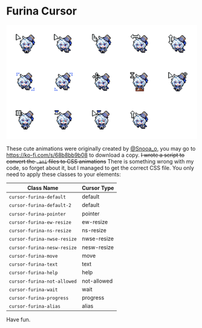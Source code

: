 # Furina Cursor

![demo](./demo.svg)

These cute animations were originally created by [@Snooa_o](https://x.com/Snooa_o), you may go to <https://ko-fi.com/s/68b8bb9b08> to download a copy. <del>I wrote a script to convert the `.ani` files to CSS animations</del> There is something wrong with my code, so forget about it, but I managed to get the correct CSS file. You only need to apply these classes to your elements:

| Class Name                  | Cursor Type |
| --------------------------- | ----------- |
| `cursor-furina-default`     | default     |
| `cursor-furina-default-2`   | default     |
| `cursor-furina-pointer`     | pointer     |
| `cursor-furina-ew-resize`   | ew-resize   |
| `cursor-furina-ns-resize`   | ns-resize   |
| `cursor-furina-nwse-resize` | nwse-resize |
| `cursor-furina-nesw-resize` | nesw-resize |
| `cursor-furina-move`        | move        |
| `cursor-furina-text`        | text        |
| `cursor-furina-help`        | help        |
| `cursor-furina-not-allowed` | not-allowed |
| `cursor-furina-wait`        | wait        |
| `cursor-furina-progress`    | progress    |
| `cursor-furina-alias`       | alias       |

Have fun.
